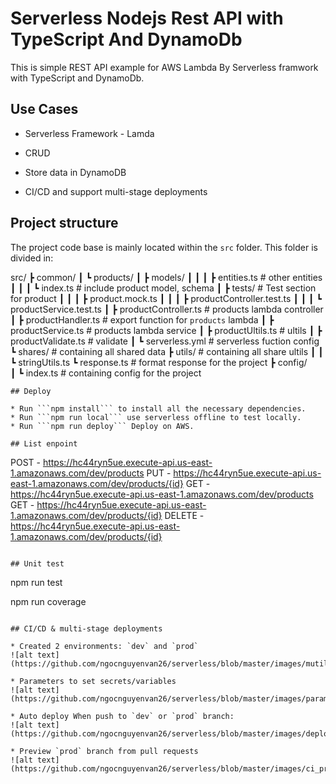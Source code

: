 # Serverless Nodejs Rest API with TypeScript And DynamoDb

This is simple REST API example for AWS Lambda By Serverless framwork with TypeScript and DynamoDb.

## Use Cases

* Serverless Framework - Lamda

* CRUD

* Store data in DynamoDB

* CI/CD and support multi-stage deployments

## Project structure

The project code base is mainly located within the `src` folder. This folder is divided in:

src/
┣ common/
┃ ┗ products/
┃   ┣ models/
┃ ┃ ┃ ┣ entities.ts                             # other entities
┃ ┃ ┃ ┗ index.ts                                # include product model, schema
┃   ┣ tests/                                    # Test section for product
┃ ┃ ┃ ┣ product.mock.ts
┃ ┃ ┃ ┣ productController.test.ts
┃ ┃ ┃ ┗ productService.test.ts
┃   ┣ productController.ts                      # products lambda controller
┃   ┣ productHandler.ts                         # export function for `products` lambda
┃   ┣ productService.ts                         # products lambda service
┃   ┣ productUltils.ts                          # ultils
┃   ┣ productValidate.ts                        # validate
┃   ┗ serverless.yml                            # serverless fuction config                              
┗ shares/                                       # containing all shared data
  ┣ utils/                                      # containing all share ultils
┃ ┃ ┗ stringUtils.ts
  ┗ response.ts                                 # format response for the project
  ┣ config/                               
┃ ┗ index.ts                                    # containing config for the project
```
## Deploy

* Run ```npm install``` to install all the necessary dependencies.
* Run ```npm run local``` use serverless offline to test locally. 
* Run ```npm run deploy``` Deploy on AWS. 

## List enpoint

```
  POST - https://hc44ryn5ue.execute-api.us-east-1.amazonaws.com/dev/products
  PUT - https://hc44ryn5ue.execute-api.us-east-1.amazonaws.com/dev/products/{id}
  GET - https://hc44ryn5ue.execute-api.us-east-1.amazonaws.com/dev/products
  GET - https://hc44ryn5ue.execute-api.us-east-1.amazonaws.com/dev/products/{id}
  DELETE - https://hc44ryn5ue.execute-api.us-east-1.amazonaws.com/dev/products/{id}
```

## Unit test

```
npm run test

npm run coverage

```

## CI/CD & multi-stage deployments

* Created 2 environments: `dev` and `prod`
![alt text](https://github.com/ngocnguyenvan26/serverless/blob/master/images/mutil_stage.jpg)

* Parameters to set secrets/variables 
![alt text](https://github.com/ngocnguyenvan26/serverless/blob/master/images/parameter_each_stage.jpg)

* Auto deploy When push to `dev` or `prod` branch:
![alt text](https://github.com/ngocnguyenvan26/serverless/blob/master/images/deploy_detail.jpg)

* Preview `prod` branch from pull requests
![alt text](https://github.com/ngocnguyenvan26/serverless/blob/master/images/ci_pr.jpg)